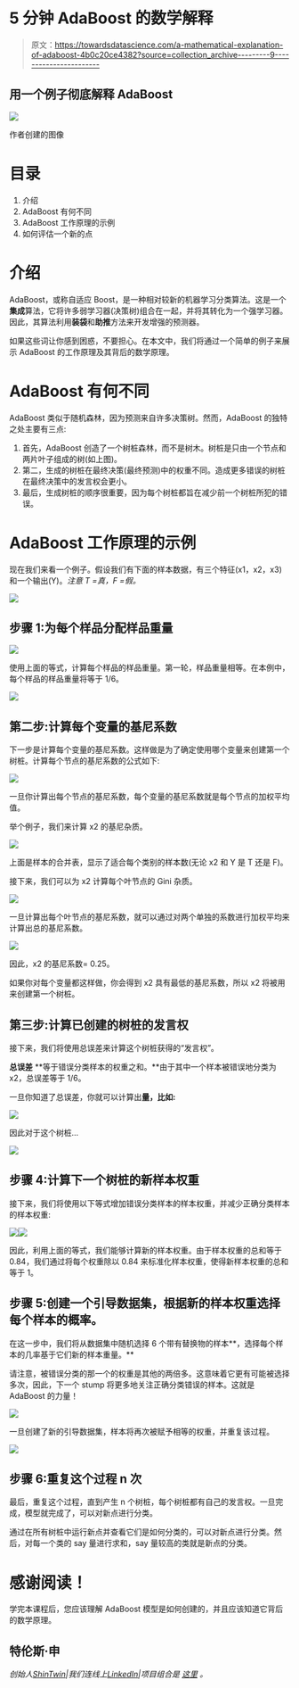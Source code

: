 # 5 分钟 AdaBoost 的数学解释

> 原文：<https://towardsdatascience.com/a-mathematical-explanation-of-adaboost-4b0c20ce4382?source=collection_archive---------9----------------------->

## 用一个例子彻底解释 AdaBoost

![](img/bae105070c7c6e519b780a8036843b7f.png)

作者创建的图像

# 目录

1.  介绍
2.  AdaBoost 有何不同
3.  AdaBoost 工作原理的示例
4.  如何评估一个新的点

# 介绍

AdaBoost，或称自适应 Boost，是一种相对较新的机器学习分类算法。这是一个**集成**算法，它将许多弱学习器(决策树)组合在一起，并将其转化为一个强学习器。因此，其算法利用**装袋**和**助推**方法来开发增强的预测器。

如果这些词让你感到困惑，不要担心。在本文中，我们将通过一个简单的例子来展示 AdaBoost 的工作原理及其背后的数学原理。

# AdaBoost 有何不同

AdaBoost 类似于随机森林，因为预测来自许多决策树。然而，AdaBoost 的独特之处主要有三点:

1.  首先，AdaBoost 创造了一个树桩森林，而不是树木。树桩是只由一个节点和两片叶子组成的树(如上图)。
2.  第二，生成的树桩在最终决策(最终预测)中的权重不同。造成更多错误的树桩在最终决策中的发言权会更小。
3.  最后，生成树桩的顺序很重要，因为每个树桩都旨在减少前一个树桩所犯的错误。

# AdaBoost 工作原理的示例

现在我们来看一个例子。假设我们有下面的样本数据，有三个特征(x1，x2，x3)和一个输出(Y)。*注意 T =真，F =假。*

![](img/1ddf7ec650557326fdeffd6d6a36ba94.png)

## 步骤 1:为每个样品分配样品重量

![](img/a48dea356c5d4e4ae60924d971ca82e4.png)

使用上面的等式，计算每个样品的样品重量。第一轮，样品重量相等。在本例中，每个样品的样品重量将等于 1/6。

![](img/96fbfa888b5e6f71cff45f580a98ead2.png)

## 第二步:计算每个变量的基尼系数

下一步是计算每个变量的基尼系数。这样做是为了确定使用哪个变量来创建第一个树桩。计算每个节点的基尼系数的公式如下:

![](img/b602174a5412bd77d88453cc35d8c99d.png)

一旦你计算出每个节点的基尼系数，每个变量的基尼系数就是每个节点的加权平均值。

举个例子，我们来计算 x2 的基尼杂质。

![](img/4e3fd96996ecb4f605942c28f040110e.png)

上面是样本的合并表，显示了适合每个类别的样本数(无论 x2 和 Y 是 T 还是 F)。

接下来，我们可以为 x2 计算每个叶节点的 Gini 杂质。

![](img/1fa71f6f12e199f543ce109864d1543b.png)

一旦计算出每个叶节点的基尼系数，就可以通过对两个单独的系数进行加权平均来计算出总的基尼系数。

![](img/abfa22009628f5b4c5b0c151ab4a0a43.png)

因此，x2 的基尼系数= 0.25。

如果你对每个变量都这样做，你会得到 x2 具有最低的基尼系数，所以 x2 将被用来创建第一个树桩。

## 第三步:计算已创建的树桩的发言权

接下来，我们将使用总误差来计算这个树桩获得的“发言权”。

**总误差** **等于错误分类样本的权重之和。**由于其中一个样本被错误地分类为 x2，总误差等于 1/6。

一旦你知道了总误差，你就可以计算出**量，比如:**

![](img/49ad2b9c70e85ac19c5f3944e66aede9.png)

因此对于这个树桩…

![](img/5dd0785ef457b7695f2ed8319a9ee8da.png)

## 步骤 4:计算下一个树桩的新样本权重

接下来，我们将使用以下等式增加错误分类样本的样本权重，并减少正确分类样本的样本权重:

![](img/801f03626928e9ac5c0260bc47a4c78c.png)![](img/970b5cf2dfd305d53fffbca3276d2088.png)

因此，利用上面的等式，我们能够计算新的样本权重。由于样本权重的总和等于 0.84，我们通过将每个权重除以 0.84 来标准化样本权重，使得新样本权重的总和等于 1。

## 步骤 5:创建一个引导数据集，根据新的样本权重选择每个样本的概率。

在这一步中，我们将从数据集中随机选择 6 个带有替换物的样本**，选择每个样本的几率基于它们新的样本重量。**

请注意，被错误分类的那一个的权重是其他的两倍多。这意味着它更有可能被选择多次，因此，下一个 stump 将更多地关注正确分类错误的样本。这就是 AdaBoost 的力量！

![](img/118fbdc3ae561c74cec86c56ce3d988c.png)

一旦创建了新的引导数据集，样本将再次被赋予相等的权重，并重复该过程。

![](img/1f6fc9b355ba7a808d72128de547f928.png)

## 步骤 6:重复这个过程 n 次

最后，重复这个过程，直到产生 n 个树桩，每个树桩都有自己的发言权。一旦完成，模型就完成了，可以对新点进行分类。

通过在所有树桩中运行新点并查看它们是如何分类的，可以对新点进行分类。然后，对每一个类的 say 量进行求和，say 量较高的类就是新点的分类。

# 感谢阅读！

学完本课程后，您应该理解 AdaBoost 模型是如何创建的，并且应该知道它背后的数学原理。

## 特伦斯·申

*创始人*[*ShinTwin*](https://shintwin.com/)*|我们连线上*[*LinkedIn*](https://www.linkedin.com/in/terenceshin/)*|项目组合是* [*这里*](http://terenceshin.com/) *。*